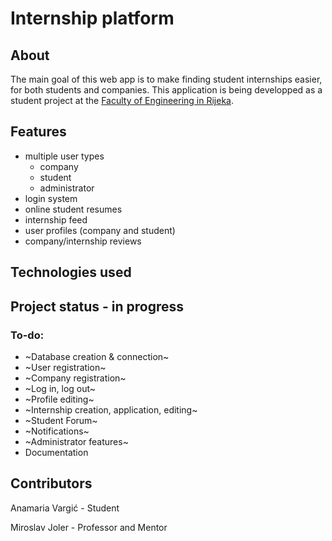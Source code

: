 # Internship platform 
## About
The main goal of this web app is to make finding student internships easier, for both students and companies. This application is being developped as a student project at the [Faculty of Engineering in Rijeka](http://www.riteh.uniri.hr/en/).

## Features
- multiple user types
  - company
  - student
  - administrator
- login system
- online student resumes
- internship feed
- user profiles (company and student)
- company/internship reviews

## Technologies used

## Project status - in progress
### To-do:
- ~Database creation & connection~
- ~User registration~
- ~Company registration~
- ~Log in, log out~
- ~Profile editing~
- ~Internship creation, application, editing~
- ~Student Forum~
- ~Notifications~
- ~Administrator features~
- Documentation
## Contributors
Anamaria Vargić - Student  

Miroslav Joler - Professor and Mentor
